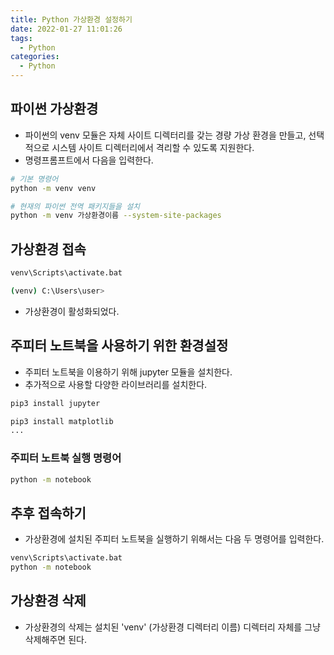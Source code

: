 ```yaml
---
title: Python 가상환경 설정하기
date: 2022-01-27 11:01:26
tags:
  - Python
categories:
  - Python
---
```


## 파이썬 가상환경

- 파이썬의 venv 모듈은 자체 사이트 디렉터리를 갖는 경량 가상 환경을 만들고, 선택적으로 시스템 사이트 디렉터리에서 격리할 수 있도록 지원한다.
- 명령프롬프트에서 다음을 입력한다.

```bash
# 기본 명령어
python -m venv venv

# 현재의 파이썬 전역 패키지들을 설치
python -m venv 가상환경이름 --system-site-packages
```

## 가상환경 접속

```bash
venv\Scripts\activate.bat
```

```bash
(venv) C:\Users\user>
```

- 가상환경이 활성화되었다.

## 주피터 노트북을 사용하기 위한 환경설정

- 주피터 노트북을 이용하기 위해 jupyter 모듈을 설치한다.
- 추가적으로 사용할 다양한 라이브러리를 설치한다.

```bash
pip3 install jupyter

pip3 install matplotlib
...
```

### 주피터 노트북 실행 명령어

```bash
python -m notebook
```

## 추후 접속하기

- 가상환경에 설치된 주피터 노트북을 실행하기 위해서는 다음 두 명령어를 입력한다.

```bash
venv\Scripts\activate.bat
python -m notebook
```

## 가상환경 삭제

- 가상환경의 삭제는 설치된 'venv' (가상환경 디렉터리 이름) 디렉터리 자체를 그냥 삭제해주면 된다.
